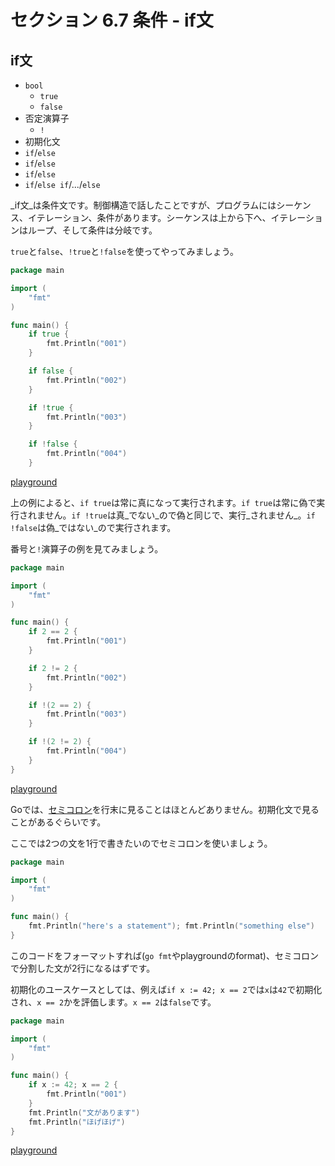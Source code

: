 # セクション 6.7 条件 - if文

## if文

  * `bool`
    - `true`
    - `false`
  * 否定演算子
    - `!`
  * 初期化文
  * `if`/`else`
  * `if`/`else`
  * `if`/`else`
  * `if`/`else if`/.../`else`

_if文_は条件文です。制御構造で話したことですが、プログラムにはシーケンス、イテレーション、条件があります。シーケンスは上から下へ、イテレーションはループ、そして条件は分岐です。

`true`と`false`、`!true`と`!false`を使ってやってみましょう。

```go
package main

import (
	"fmt"
)

func main() {
	if true {
		fmt.Println("001")
	}

	if false {
		fmt.Println("002")
	}

	if !true {
		fmt.Println("003")
	}

	if !false {
		fmt.Println("004")
	}
```

[playground](https://play.golang.org/p/Aok8L_OVMo)

上の例によると、`if true`は常に真になって実行されます。`if true`は常に偽で実行されません。`if !true`は真_でない_ので偽と同じで、実行_されません_。`if !false`は偽_ではない_ので実行されます。

番号と`!`演算子の例を見てみましょう。

```go
package main

import (
	"fmt"
)

func main() {
	if 2 == 2 {
		fmt.Println("001")
	}

	if 2 != 2 {
		fmt.Println("002")
	}

	if !(2 == 2) {
		fmt.Println("003")
	}

	if !(2 != 2) {
		fmt.Println("004")
	}
}
```

[playground](https://play.golang.org/p/Q1QjvxZzFX)

Goでは、[セミコロン](https://golang.org/doc/effective_go.html#semicolons)を行末に見ることはほとんどありません。初期化文で見ることがあるぐらいです。

ここでは2つの文を1行で書きたいのでセミコロンを使いましょう。

```go
package main

import (
	"fmt"
)

func main() {
	fmt.Println("here's a statement"); fmt.Println("something else")
}
```

このコードをフォーマットすれば(`go fmt`やplaygroundのformat)、セミコロンで分割した文が2行になるはずです。

初期化のユースケースとしては、例えば`if x := 42; x == 2`では`x`は`42`で初期化され、`x == 2`かを評価します。`x == 2`は`false`です。

```go
package main

import (
	"fmt"
)

func main() {
	if x := 42; x == 2 {
		fmt.Println("001")
	}
	fmt.Println("文があります")
	fmt.Println("ほげほげ")
}
```

[playground](https://play.golang.org/p/0hFBzerdXZ)